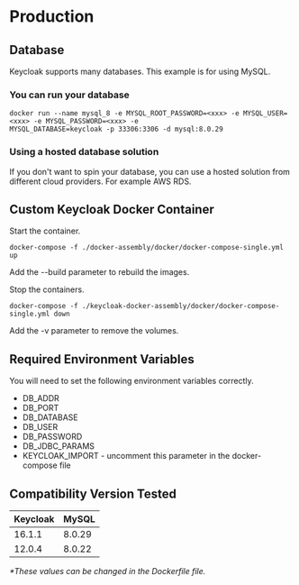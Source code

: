 # Production

## Database

Keycloak supports many databases. This example is for using MySQL.

### You can run your database

```
docker run --name mysql_8 -e MYSQL_ROOT_PASSWORD=<xxx> -e MYSQL_USER=<xxx> -e MYSQL_PASSWORD=<xxx> -e 
MYSQL_DATABASE=keycloak -p 33306:3306 -d mysql:8.0.29
```

### Using a hosted database solution

If you don't want to spin your database, you can use a hosted solution from different cloud providers. For
example AWS RDS.

## Custom Keycloak Docker Container

Start the container.

```
docker-compose -f ./docker-assembly/docker/docker-compose-single.yml up
```

Add the --build parameter to rebuild the images.

Stop the containers.

```
docker-compose -f ./keycloak-docker-assembly/docker/docker-compose-single.yml down
```

Add the -v parameter to remove the volumes.

## Required Environment Variables

You will need to set the following environment variables correctly.

- DB_ADDR
- DB_PORT
- DB_DATABASE
- DB_USER
- DB_PASSWORD
- DB_JDBC_PARAMS
- KEYCLOAK_IMPORT - uncomment this parameter in the docker-compose file

## Compatibility Version Tested

| Keycloak | MySQL  |
|----------|--------|
| 16.1.1   | 8.0.29 |
| 12.0.4   | 8.0.22 |

_*These values can be changed in the Dockerfile file._